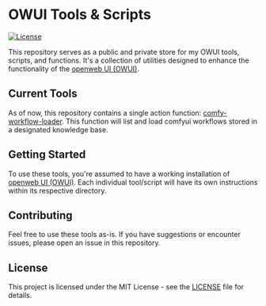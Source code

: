 # OWUI Tools & Scripts

[![License](https://img.shields.io/badge/License-MIT-blue.svg)](https://opensource.org/licenses/MIT)

This repository serves as a public and private store for my OWUI tools, scripts, and functions. It's a collection of utilities designed to enhance the functionality of the [openweb UI (OWUI)](https://github.com/open-webui/open-webui).

## Current Tools

As of now, this repository contains a single action function: [comfy-workflow-loader](`comfy-workflow-loader`).  This function will list and load comfyui workflows stored in a designated knowledge base.

## Getting Started

To use these tools, you're assumed to have a working installation of [openweb UI (OWUI)](https://github.com/open-webui/open-webui).  Each individual tool/script will have its own instructions within its respective directory.

## Contributing

Feel free to use these tools as-is.  If you have suggestions or encounter issues, please open an issue in this repository.

## License

This project is licensed under the MIT License - see the [LICENSE](LICENSE) file for details.

